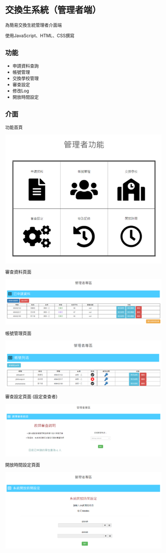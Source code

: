 # 交換生系統（管理者端）

為簡易交換生統管理者介面端

使用JavaScript、HTML、CSS撰寫

## 功能

* 申請資料查詢
* 帳號管理
* 交換學校管理
* 審查設定
* 修改Log
* 開放時間設定


## 介面

功能首頁

<img src="images/readme_images/mainpage.png">

審查資料頁面

<img src="images/readme_images/datapage.png">

帳號管理頁面

<img src="images/readme_images/account_manage.png">

審查設定頁面 (設定查查者)

<img src="images/readme_images/tchoose.png">

開放時間設定頁面

<img src="images/readme_images/time.png">
